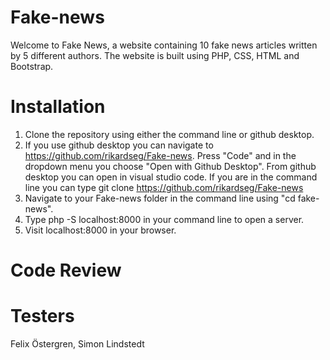 # Fake-news

Welcome to Fake News, a website containing 10 fake news articles written by 5 different authors.
The website is built using PHP, CSS, HTML and Bootstrap.

# Installation

1. Clone the repository using either the command line or github desktop.
2. If you use github desktop you can navigate to https://github.com/rikardseg/Fake-news. 
Press "Code" and in the dropdown menu you choose "Open with Github Desktop". From github desktop you can open in visual studio code.
If you are in the command line you can type git clone https://github.com/rikardseg/Fake-news
3. Navigate to your Fake-news folder in the command line using "cd fake-news".
4. Type php -S localhost:8000 in your command line to open a server.
5. Visit localhost:8000 in your browser.

# Code Review

# Testers

Felix Östergren, Simon Lindstedt